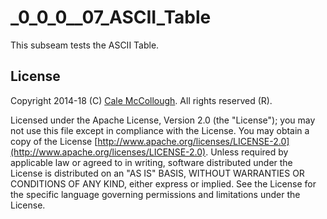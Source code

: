 # _0_0_0__07_ASCII_Table

This subseam tests the ASCII Table.

## License

Copyright 2014-18 (C) [Cale McCollough](mailto:calemccollough@gmail.com). All rights reserved (R).

Licensed under the Apache License, Version 2.0 (the "License"); you may not use this file except in compliance with the License. You may obtain a copy of the License [http://www.apache.org/licenses/LICENSE-2.0](http://www.apache.org/licenses/LICENSE-2.0). Unless required by applicable law or agreed to in writing, software distributed under the License is distributed on an "AS IS" BASIS, WITHOUT WARRANTIES OR CONDITIONS OF ANY KIND, either express or implied. See the License for the specific language governing permissions and limitations under the License.
